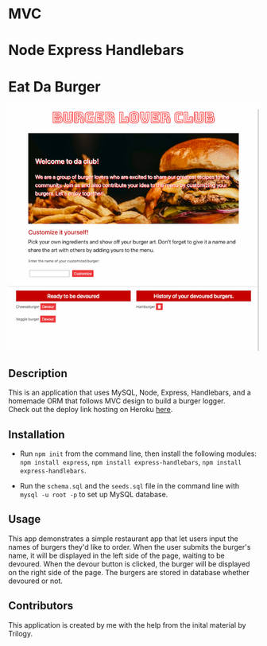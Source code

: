 # MVC
# Node Express Handlebars
# Eat Da Burger

![screenshot](./public/assets/img/screenshot.png)

## Description

This is an application that uses MySQL, Node, Express, Handlebars, and a homemade ORM that follows MVC design to build a burger logger.
<br>Check out the deploy link hosting on Heroku [here](https://eat-da-burger-app-by-uyen.herokuapp.com/).

## Installation

* Run `npm init` from the command line, then install the following modules: `npm install express`, `npm install express-handlebars`, `npm install express-handlebars`.

* Run the `schema.sql` and the `seeds.sql` file in the command line with `mysql -u root -p` to set up MySQL database.

## Usage

This app demonstrates a simple restaurant app that let users input the names of burgers they'd like to order. When the user submits the burger's name, it will be displayed in the left side of the page, waiting to be devoured. When the devour button is clicked, the burger will be displayed on the right side of the page. The burgers are stored in database whether devoured or not. 

## Contributors
This application is created by me with the help from the inital material by Trilogy.
